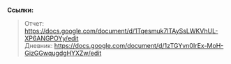 <b>Ссылки:</b>
>Отчет: https://docs.google.com/document/d/1Tqesmuk7lTAySsLWKVhUL-XP6ANGPOYy/edit <br>
>Дневник: https://docs.google.com/document/d/1zTGYvn0IrEx-MoH-GizGGwqugdgHYXZw/edit <br>
